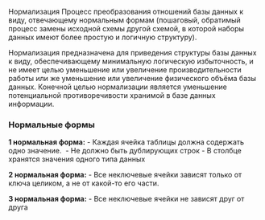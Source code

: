 Нормализация
	Процесс преобразования отношений базы данных к виду, отвечающему нормальным формам (пошаговый, обратимый процесс замены исходной схемы другой схемой, в которой наборы данных имеют более простую и логичную структуру).

Нормализация предназначена для приведения структуры базы данных к виду, обеспечивающему минимальную логическую избыточность, и не имеет целью уменьшение или увеличение производительности работы или же уменьшение или увеличение физического объёма базы данных. Конечной целью нормализации является уменьшение потенциальной противоречивости хранимой в базе данных информации.

### Нормальные формы

**1 нормальная форма:**
	- Каждая ячейка таблицы должна содержать одно значение. 
	- Не должно быть дублирующих строк
	- В столбце хранятся значения одного типа данных

**2 нормальная форма:**
	- Все неключевые ячейки зависят только от ключа целиком, а не от какой-то его части.

**3 нормальная форма:**
	- Все неключевые ячейки не зависят друг от друга